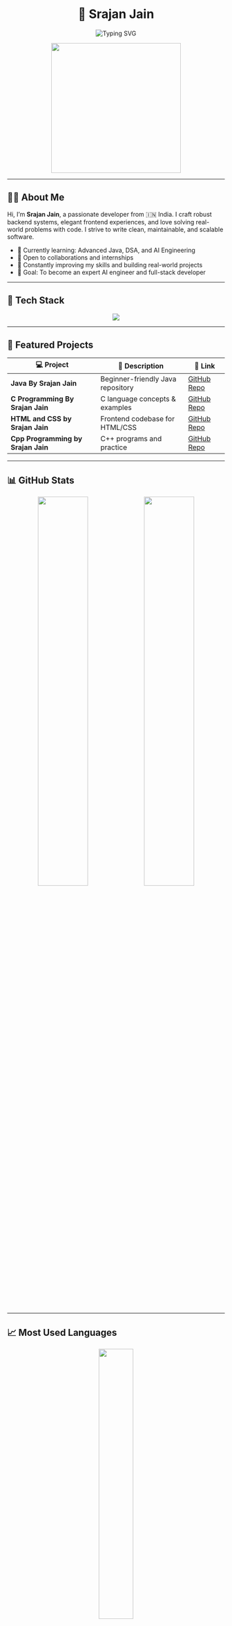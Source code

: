 <h1 align="center">🚀 Srajan Jain</h1>

<p align="center">
  <img src="https://readme-typing-svg.demolab.com?font=Fira+Code&size=24&duration=3000&pause=1000&center=true&vCenter=true&width=440&lines=Full+Stack+Developer;Backend+Coder+%7C+Frontend+Designer;UI%2FUX+Lover+%7C+Open+Source+Contributor;Passionate+about+clean+code+%26+scalable+apps" alt="Typing SVG" />
</p>

<p align="center">
  <img src="https://media.giphy.com/media/qgQUggAC3Pfv687qPC/giphy.gif" width="300" />
</p>

---

## 👨‍💻 About Me

Hi, I’m **Srajan Jain**, a passionate developer from 🇮🇳 India. I craft robust backend systems, elegant frontend experiences, and love solving real-world problems with code. I strive to write clean, maintainable, and scalable software.

- 🧠 Currently learning: Advanced Java, DSA, and AI Engineering  
- 💼 Open to collaborations and internships  
- 🌱 Constantly improving my skills and building real-world projects  
- 🎯 Goal: To become an expert AI engineer and full-stack developer  

---

## 🧰 Tech Stack

<p align="center">
  <img src="https://skillicons.dev/icons?i=c,cpp,java,python,html,css,js,react,nodejs,git,github,vscode" />
</p>

---

## 🚀 Featured Projects

| 💻 Project | 📄 Description | 🔗 Link |
|-----------|----------------|---------|
| **Java By Srajan Jain** | Beginner-friendly Java repository | [GitHub Repo](https://github.com/TheSrajanJain/Java-By-Srajan-Jain) |
| **C Programming By Srajan Jain** | C language concepts & examples | [GitHub Repo](https://github.com/TheSrajanJain/C-Programming-By-Srajan-Jain) |
| **HTML and CSS by Srajan Jain** | Frontend codebase for HTML/CSS | [GitHub Repo](https://github.com/TheSrajanJain/HTML-and-CSS-by-Srajan-Jain) |
| **Cpp Programming by Srajan Jain** | C++ programs and practice | [GitHub Repo](https://github.com/TheSrajanJain/Cpp-Programming-by-Srajan-Jain) |

---

## 📊 GitHub Stats

<p align="center">
  <img src="https://github-readme-stats.vercel.app/api?username=TheSrajanJain&show_icons=true&theme=tokyonight&hide_border=true" width="48%" />
  <img src="https://github-readme-streak-stats.herokuapp.com/?user=TheSrajanJain&theme=tokyonight&hide_border=true" width="48%" />
</p>

---

## 📈 Most Used Languages

<p align="center">
  <img src="https://github-readme-stats.vercel.app/api/top-langs/?username=TheSrajanJain&layout=compact&theme=tokyonight&hide_border=true" width="40%" />
</p>

---

## 📬 Contact Me

- 📧 Email: [thesrajanjain@gmail.com](mailto:thesrajanjain@gmail.com)  
- 💬 GitHub: [Open an Issue](https://github.com/TheSrajanJain)  
- 🌐 Portfolio: *Coming Soon*

---

## ✨ Fun Touch

<p align="center">
  <img src="https://media.giphy.com/media/Y4bzv6DYbYzy8jDnoW/giphy.gif" width="250" />
</p>

---

## 📝 License

<p align="center">
  © 2025 Srajan Jain. All rights reserved. <br>
  Made with 💙, ☕ and a lot of 💻.
</p>
